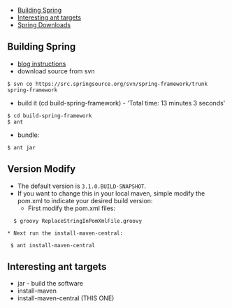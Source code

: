   * [Building Spring](SpringUpdates#Building_Spring.md)
  * [Interesting ant targets](SpringUpdates#Interesting_ant_targets.md)
  * [Spring Downloads](http://www.springsource.com/download/community)
## Building Spring ##
  * [blog instructions](http://blog.springsource.com/2009/03/03/building-spring-3/)
  * download source from svn
```
$ svn co https://src.springsource.org/svn/spring-framework/trunk spring-framework
```
  * build it (cd build-spring-framework) - 'Total time: 13 minutes 3 seconds'
```
$ cd build-spring-framework
$ ant
```
  * bundle:
```
$ ant jar
```
## Version Modify ##
  * The default version is `3.1.0.BUILD-SNAPSHOT`.
  * If you want to change this in your local maven, simple modify the pom.xml to indicate your desired build version:
    * First modify the pom.xml files:
```
  $ groovy ReplaceStringInPomXmlFile.groovy
```
    * Next run the install-maven-central:
```
 $ ant install-maven-central
```
## Interesting ant targets ##
  * jar - build the software
  * install-maven
  * install-maven-central (THIS ONE)